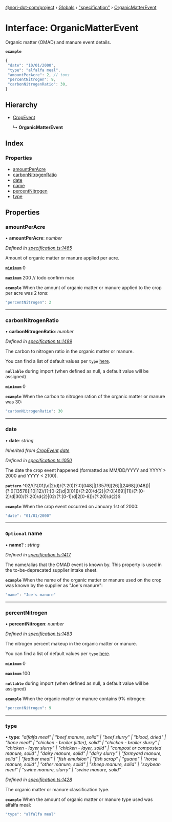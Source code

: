 [@nori-dot-com/project](../README.md) › [Globals](../globals.md) › ["specification"](../modules/_specification_.md) › [OrganicMatterEvent](_specification_.organicmatterevent.md)

# Interface: OrganicMatterEvent

Organic matter (OMAD) and manure event details.

**`example`** 

```js
{
 "date": "10/01/2000",
 "type": "alfalfa meal",
 "amountPerAcre": 2, // tons
 "percentNitrogen": 9,
 "carbonNitrogenRatio": 30,
}
```

## Hierarchy

* [CropEvent](_specification_.cropevent.md)

  ↳ **OrganicMatterEvent**

## Index

### Properties

* [amountPerAcre](_specification_.organicmatterevent.md#amountperacre)
* [carbonNitrogenRatio](_specification_.organicmatterevent.md#carbonnitrogenratio)
* [date](_specification_.organicmatterevent.md#date)
* [name](_specification_.organicmatterevent.md#optional-name)
* [percentNitrogen](_specification_.organicmatterevent.md#percentnitrogen)
* [type](_specification_.organicmatterevent.md#type)

## Properties

###  amountPerAcre

• **amountPerAcre**: *number*

*Defined in [specification.ts:1465](https://github.com/nori-dot-eco/nori-dot-com/blob/227c0d6/packages/project/src/specification.ts#L1465)*

Amount of organic matter or manure applied per acre.

**`minimum`** 0

**`maximum`** 200 // todo confirm max

**`example`** <caption>When the amount of organic matter or manure applied to the crop per acre was 2 tons:</caption>

```js
"percentNitrogen": 2
```

___

###  carbonNitrogenRatio

• **carbonNitrogenRatio**: *number*

*Defined in [specification.ts:1499](https://github.com/nori-dot-eco/nori-dot-com/blob/227c0d6/packages/project/src/specification.ts#L1499)*

The carbon to nitrogen ratio in the organic matter or manure.

You can find a list of default values per `type` [here](https://go.nori.com/inputs).

**`nullable`** during import (when defined as null, a default value will be assigned)

**`minimum`** 0

**`example`** <caption>When the carbon to nitrogen ration of the organic matter or manure was 30:</caption>

```js
"carbonNitrogenRatio": 30
```

___

###  date

• **date**: *string*

*Inherited from [CropEvent](_specification_.cropevent.md).[date](_specification_.cropevent.md#date)*

*Defined in [specification.ts:1050](https://github.com/nori-dot-eco/nori-dot-com/blob/227c0d6/packages/project/src/specification.ts#L1050)*

The date the crop event happened (formatted as MM/DD/YYYY and YYYY > 2000 and YYYY < 2100).

**`pattern`** ^02\/(?:[01]\d|2\d)\/(?:20)(?:0[048]|[13579][26]|[2468][048])|(?:0[13578]|10|12)\/(?:[0-2]\d|3[01])\/(?:20)\d{2}|(?:0[469]|11)\/(?:[0-2]\d|30)\/(?:20)\d{2}|02\/(?:[0-1]\d|2[0-8])\/(?:20)\d{2}$

**`example`** <caption>When the crop event occurred on January 1st of 2000:</caption>

```js
"date": "01/01/2000"
```

___

### `Optional` name

• **name**? : *string*

*Defined in [specification.ts:1417](https://github.com/nori-dot-eco/nori-dot-com/blob/227c0d6/packages/project/src/specification.ts#L1417)*

The name/alias that the OMAD event is known by. This property is used in the to-be-deprecated supplier intake sheet.

**`example`** <caption>When the name of the organic matter or manure used on the crop was known by the supplier as "Joe's manure":</caption>

```js
"name": "Joe's manure"
```

___

###  percentNitrogen

• **percentNitrogen**: *number*

*Defined in [specification.ts:1483](https://github.com/nori-dot-eco/nori-dot-com/blob/227c0d6/packages/project/src/specification.ts#L1483)*

The nitrogen percent makeup in the organic matter or manure.

You can find a list of default values per `type` [here](https://go.nori.com/inputs).

**`minimum`** 0

**`maximum`** 100

**`nullable`** during import (when defined as null, a default value will be assigned)

**`example`** <caption>When the organic matter or manure contains 9% nitrogen:</caption>

```js
"percentNitrogen": 9
```

___

###  type

• **type**: *"alfalfa meal" | "beef manure, solid" | "beef slurry" | "blood, dried" | "bone meal" | "chicken - broiler (litter), solid" | "chicken - broiler slurry" | "chicken - layer slurry" | "chicken - layer, solid" | "compost or composted manure, solid" | "dairy manure, solid" | "dairy slurry" | "farmyard manure, solid" | "feather meal" | "fish emulsion" | "fish scrap" | "guano" | "horse manure, solid" | "other manure, solid" | "sheep manure, solid" | "soybean meal" | "swine manure, slurry" | "swine manure, solid"*

*Defined in [specification.ts:1428](https://github.com/nori-dot-eco/nori-dot-com/blob/227c0d6/packages/project/src/specification.ts#L1428)*

The organic matter or manure classification type.

**`example`** <caption>When the amount of organic matter or manure type used was alfalfa meal:</caption>

```js
"type": "alfalfa meal"
```
